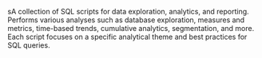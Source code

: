 sA collection of SQL scripts for data exploration, analytics, and reporting. Performs various analyses such as database exploration, measures and metrics, time-based trends, cumulative analytics, segmentation, and more. Each script focuses on a specific analytical theme and best practices for SQL queries.
